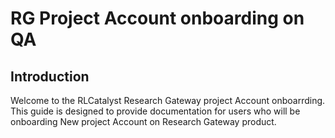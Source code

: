 # RG Project Account onboarding on QA

## Introduction

Welcome to the RLCatalyst Research Gateway project Account onboarrding. This guide is designed to provide documentation for users who will be onboarding New project Account on Research Gateway product.
